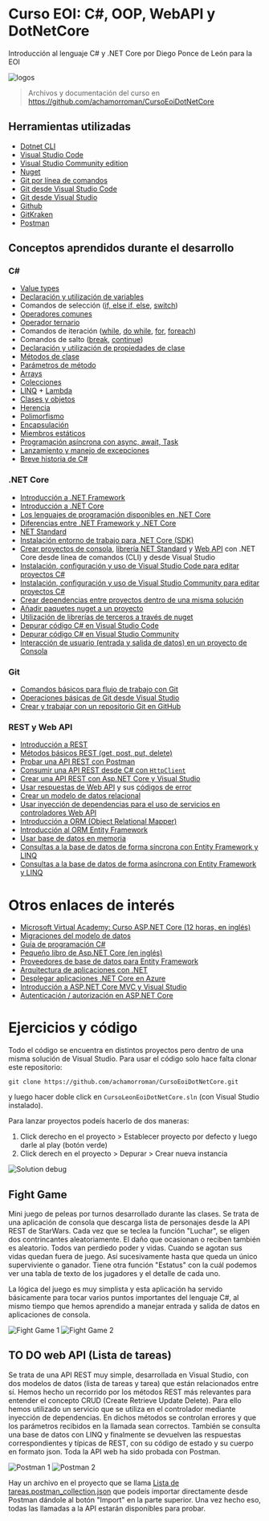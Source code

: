 # Curso EOI: C#, OOP, WebAPI y DotNetCore
Introducción al lenguaje C# y .NET Core por Diego Ponce de León para la EOI

![logos](https://raw.githubusercontent.com/achamorroman/CursoEoiDotNetCore/master/Assets/logos.png)

> Archivos y documentación del curso en https://github.com/achamorroman/CursoEoiDotNetCore


## Herramientas utilizadas

- [Dotnet CLI](https://docs.microsoft.com/es-es/dotnet/core/tools/?tabs=netcore2x)
- [Visual Studio Code](https://code.visualstudio.com/)
- [Visual Studio Community edition](https://www.visualstudio.com/vs/community/)
- [Nuget](https://www.nuget.org/)
- [Git por línea de comandos](https://git-scm.com/download/win)
- [Git desde Visual Studio Code](https://code.visualstudio.com/docs/editor/versioncontrol)
- [Git desde Visual Studio](https://docs.microsoft.com/es-es/vsts/git/gitquickstart?tabs=visual-studio)
- [Github](https://github.com/)
- [GitKraken](https://www.gitkraken.com/)
- [Postman](https://www.getpostman.com/)

## Conceptos aprendidos durante el desarrollo

### C#

- [Value types](https://docs.microsoft.com/es-es/dotnet/csharp/language-reference/keywords/value-types)
- [Declaración y utilización de variables](https://docs.microsoft.com/es-es/dotnet/csharp/tour-of-csharp/types-and-variables)
- Comandos de selección ([if, else if, else](https://docs.microsoft.com/es-es/dotnet/csharp/language-reference/keywords/if-else), [switch](https://docs.microsoft.com/es-es/dotnet/csharp/language-reference/keywords/switch))
- [Operadores comunes](https://docs.microsoft.com/es-es/dotnet/csharp/language-reference/operators/)
- [Operador ternario](https://docs.microsoft.com/es-es/dotnet/csharp/language-reference/operators/conditional-operator)
- Comandos de iteración ([while](https://docs.microsoft.com/es-es/dotnet/csharp/language-reference/keywords/while), [do while](https://docs.microsoft.com/es-es/dotnet/csharp/language-reference/keywords/do), [for](https://docs.microsoft.com/es-es/dotnet/csharp/language-reference/keywords/for), [foreach](https://docs.microsoft.com/es-es/dotnet/csharp/language-reference/keywords/foreach-in))
- Comandos de salto ([break](https://docs.microsoft.com/es-es/dotnet/csharp/language-reference/keywords/break), [continue](https://docs.microsoft.com/es-es/dotnet/csharp/language-reference/keywords/continue))
- [Declaración y utilización de propiedades de clase](https://docs.microsoft.com/es-es/dotnet/csharp/programming-guide/classes-and-structs/properties)
- [Métodos de clase](https://docs.microsoft.com/es-es/dotnet/csharp/programming-guide/classes-and-structs/methods)
- [Parámetros de método](https://docs.microsoft.com/es-es/dotnet/csharp/programming-guide/classes-and-structs/passing-parameters)
- [Arrays](https://docs.microsoft.com/es-es/dotnet/csharp/programming-guide/arrays/)
- [Colecciones](https://msdn.microsoft.com/es-es/library/0ytkdh4s(v=vs.110).aspx)
- [LINQ](https://docs.microsoft.com/es-es/dotnet/csharp/programming-guide/concepts/linq/getting-started-with-linq) + [Lambda](https://docs.microsoft.com/es-es/dotnet/csharp/programming-guide/statements-expressions-operators/lambda-expressions)
- [Clases y objetos](https://support.microsoft.com/es-es/help/307368/how-to-create-classes-and-objects-in-visual-c)
- [Herencia](https://docs.microsoft.com/es-es/dotnet/csharp/programming-guide/classes-and-structs/inheritance)
- [Polimorfismo](https://docs.microsoft.com/es-es/dotnet/csharp/programming-guide/classes-and-structs/polymorphism)
- [Encapsulación](https://msdn.microsoft.com/es-es/library/a5adyhe9.aspx)
- [Miembros estáticos](https://docs.microsoft.com/es-es/dotnet/csharp/programming-guide/classes-and-structs/static-classes-and-static-class-members)
- [Programación asíncrona con async, await, Task](https://docs.microsoft.com/es-es/dotnet/csharp/async)
- [Lanzamiento y manejo de excepciones](https://docs.microsoft.com/es-es/dotnet/csharp/programming-guide/exceptions/)
- [Breve historia de C#](https://docs.microsoft.com/es-es/dotnet/csharp/whats-new/csharp-version-history)


### .NET Core

- [Introducción a .NET Framework](https://msdn.microsoft.com/es-es/library/hh425099%28v=vs.110%29.aspx?f=255&MSPPError=-2147217396)
- [Introducción a .NET Core](https://docs.microsoft.com/es-es/dotnet/core/index)
- [Los lenguajes de programación disponibles en .NET Core](https://www.microsoft.com/net/learn/languages)
- [Diferencias entre .NET Framework y .NET Core](https://docs.microsoft.com/es-es/dotnet/standard/choosing-core-framework-server)
- [NET Standard](https://blogs.msdn.microsoft.com/dotnet/2016/09/26/introducing-net-standard/)
- [Instalación entorno de trabajo para .NET Core (SDK)](https://www.microsoft.com/net/learn/get-started/windows)
- [Crear proyectos de consola](https://docs.microsoft.com/es-es/dotnet/core/tutorials/using-with-xplat-cli), [librería NET Standard](https://docs.microsoft.com/es-es/dotnet/core/tutorials/library-with-visual-studio) y [Web API](https://docs.microsoft.com/es-es/aspnet/core/tutorials/first-web-api) con .NET Core desde línea de comandos (CLI) y desde Visual Studio
- [Instalación, configuración y uso de Visual Studio Code para editar proyectos C#](https://docs.microsoft.com/es-es/dotnet/core/tutorials/with-visual-studio-code)
- [Instalación, configuración y uso de Visual Studio Community para editar proyectos C#](https://docs.microsoft.com/es-es/dotnet/core/tutorials/with-visual-studio)
- [Crear dependencias entre proyectos dentro de una misma solución](https://msdn.microsoft.com/es-es/library/f3st0d45.aspx)
- [Añadir paquetes nuget a un proyecto](https://docs.microsoft.com/es-es/nuget/quickstart/use-a-package)
- [Utilización de librerías de terceros a través de nuget](https://docs.microsoft.com/es-es/nuget/quickstart/use-a-package)
- [Depurar código C# en Visual Studio Code](https://docs.microsoft.com/es-es/dotnet/core/tutorials/with-visual-studio-code)
- [Depurar código C# en Visual Studio Community](https://docs.microsoft.com/es-es/dotnet/core/tutorials/debugging-with-visual-studio?tabs=csharp)
- [Interacción de usuario (entrada y salida de datos) en un proyecto de Consola](https://docs.microsoft.com/es-es/dotnet/csharp/tutorials/console-teleprompter)

### Git

- [Comandos básicos para flujo de trabajo con Git](http://rogerdudler.github.io/git-guide/index.es.html)
- [Operaciones básicas de Git desde Visual Studio](https://blogs.msdn.microsoft.com/esmsdn/2016/03/04/utilizando-git-en-visual-studio/)
- [Crear y trabajar con un repositorio Git en GitHub](https://desarrolloweb.com/articulos/crear-repositorio-git-codigo.html)

### REST y Web API

- [Introducción a REST](https://dosideas.com/noticias/java/314-introduccion-a-los-servicios-web-restful)
- [Métodos básicos REST (get, post, put, delete)](http://asiermarques.com/2013/conceptos-sobre-apis-rest/)
- [Probar una API REST con Postman](https://www.getpostman.com/docs/)
- [Consumir una API REST desde C# con `HttpClient`](https://docs.microsoft.com/es-es/aspnet/web-api/overview/advanced/calling-a-web-api-from-a-net-client)
- [Crear una API REST con Asp.NET Core y Visual Studio](https://docs.microsoft.com/es-es/aspnet/core/tutorials/first-web-api)
- [Usar respuestas de Web API](http://hamidmosalla.com/2017/03/29/asp-net-core-action-results-explained/) y sus [códigos de error](https://apigee.com/about/blog/technology/restful-api-design-what-about-errors)
- [Crear un modelo de datos relacional](http://www.learnentityframeworkcore.com/relationships)
- [Usar inyección de dependencias para el uso de servicios en controladores Web API](https://docs.microsoft.com/es-es/aspnet/core/fundamentals/dependency-injection)
- [Introducción a ORM (Object Relational Mapper)](https://es.wikipedia.org/wiki/Mapeo_objeto-relacional)
- [Introducción al ORM Entity Framework](https://docs.microsoft.com/en-us/ef/core/)
- [Usar base de datos en memoria](https://stormpath.com/blog/tutorial-entity-framework-core-in-memory-database-asp-net-core)
- [Consultas a la base de datos de forma síncrona con Entity Framework y LINQ](https://docs.microsoft.com/en-us/ef/core/querying/basic)
- [Consultas a la base de datos de forma asíncrona con Entity Framework y LINQ](https://docs.microsoft.com/en-us/ef/core/querying/async)


# Otros enlaces de interés

- [Microsoft Virtual Academy: Curso ASP.NET Core (12 horas, en inglés)](https://mva.microsoft.com/learning-path/aspnet-core-6)
- [Migraciones del modelo de datos](https://docs.microsoft.com/en-us/aspnet/core/data/ef-mvc/migrations)
- [Guía de programación C#](https://docs.microsoft.com/es-es/dotnet/csharp/programming-guide/index)
- [Pequeño libro de Asp.NET Core (en inglés)](https://www.gitbook.com/book/nbarbettini/little-asp-net-core-book/details)
- [Proveedores de base de datos para Entity Framework](https://docs.microsoft.com/en-us/ef/core/providers/)
- [Arquitectura de aplicaciones con .NET](https://www.microsoft.com/net/learn/architecture)
- [Desplegar aplicaciones .NET Core en Azure](https://docs.microsoft.com/es-es/aspnet/core/tutorials/publish-to-azure-webapp-using-vs)
- [Introducción a ASP.NET Core MVC y Visual Studio](https://docs.microsoft.com/es-es/aspnet/core/tutorials/first-mvc-app/start-mvc?tabs=aspnetcore2x)
- [Autenticación / autorización en ASP.NET Core](https://docs.microsoft.com/es-es/aspnet/core/security/authentication/identity?tabs=visual-studio%2Caspnetcore2x)


# Ejercicios y código

Todo el código se encuentra en distintos proyectos pero dentro de una misma solución de Visual Studio.
Para usar el código solo hace falta clonar este repositorio:

    git clone https://github.com/achamorroman/CursoEoiDotNetCore.git

y luego hacer doble click en `CursoLeonEoiDotNetCore.sln` (con Visual Studio instalado).

Para lanzar proyectos podeís hacerlo de dos maneras:

1. Click derecho en el proyecto > Establecer proyecto por defecto y luego darle al play (botón verde)
2. Click derech en el proyecto > Depurar > Crear nueva instancia

![Solution debug](https://raw.githubusercontent.com/xleon/CursoLeonEoiDotNetCore/master/Assets/Solution.png)

## Fight Game

Mini juego de peleas por turnos desarrollado durante las clases. Se trata de una aplicación de consola que descarga lista de personajes desde la API REST de StarWars. 
Cada vez que se teclea la función "Luchar", se eligen dos contrincantes aleatoriamente. El daño que ocasionan o reciben también es aleatorio. Todos van perdiedo poder y vidas. 
Cuando se agotan sus vidas quedan fuera de juego. Así sucesivamente hasta que queda un único superviviente o ganador.
Tiene otra función "Estatus" con la cuál podemos ver una tabla de texto de los jugadores y el detalle de cada uno.

La lógica del juego es muy simplista y esta aplicación ha servido básicamente para tocar varios puntos importantes del lenguaje C#, al mismo tiempo que hemos aprendido a manejar entrada y salida de datos en aplicaciones de consola.

![Fight Game 1](https://raw.githubusercontent.com/xleon/CursoLeonEoiDotNetCore/master/Assets/FightGame1.png)
![Fight Game 2](https://raw.githubusercontent.com/xleon/CursoLeonEoiDotNetCore/master/Assets/FightGame2.png)

## TO DO web API (Lista de tareas)

Se trata de una API REST muy simple, desarrollada en Visual Studio, con dos modelos de datos (lista de tareas y tarea) que están relacionados entre sí. 
Hemos hecho un recorrido por los métodos REST más relevantes para entender el concepto CRUD (Create Retrieve Update Delete). Para ello hemos utilizado un servicio que se utiliza en el controlador mediante inyección de dependencias.
En dichos métodos se controlan errores y que los parámetros recibidos en la llamada sean correctos. También se consulta una base de datos con LINQ 
y finalmente se devuelven las respuestas correspondientes y típicas de REST, con su código de estado y su cuerpo en formato json. Toda la API web ha sido probada con Postman.

![Postman 1](https://raw.githubusercontent.com/xleon/CursoLeonEoiDotNetCore/master/Assets/Postman1.png)
![Postman 2](https://raw.githubusercontent.com/xleon/CursoLeonEoiDotNetCore/master/Assets/Postman2.png)

Hay un archivo en el proyecto que se llama [Lista de tareas.postman_collection.json](https://raw.githubusercontent.com/xleon/CursoLeonEoiDotNetCore/master/Lista%20de%20tareas.postman_collection.json) 
que podeís importar directamente desde Postman dándole al botón "Import" en la parte superior. Una vez hecho eso, todas las llamadas a la API estarán disponibles para probar.




